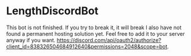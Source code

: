 # LengthDiscordBot

This bot is not finished. If you try to break it, it will break I also have not found a permanent hosting solution yet. Feel free to add it to your server anyway if you want. https://discord.com/api/oauth2/authorize?client_id=838326504684912640&permissions=2048&scope=bot.

